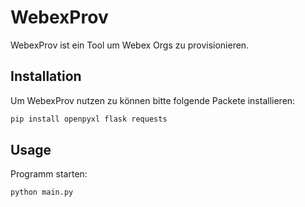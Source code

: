 # WebexProv
WebexProv ist ein Tool um Webex Orgs zu provisionieren.

## Installation

Um WebexProv nutzen zu können bitte folgende Packete installieren:
```bash
pip install openpyxl flask requests
```

## Usage
Programm starten:
```bash
python main.py
```